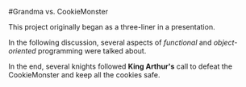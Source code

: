 #Grandma vs. CookieMonster

This project originally began as a three-liner in a presentation.

In the following discussion, several aspects of *functional* and *object-oriented* programming were talked about.

In the end, several knights followed **King Arthur's** call to defeat the CookieMonster and keep all the cookies safe.
